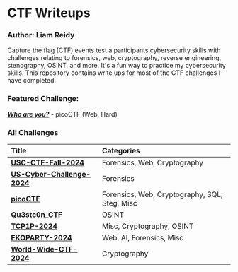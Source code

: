 # CTF Writeups
### Author: Liam Reidy

Capture the flag (CTF) events test a participants cybersecurity skills with challenges relating to forensics, web, cryptography, reverse engineering, stenography, OSINT, and more. It's a fun way to practice my cybersecurity skills. This repository contains write ups for most of the CTF challenges I have completed.

### **Featured Challenge:** 
[***Who are you?***](./Who-are-you/Who-are-you-Solution.md) - picoCTF (Web, Hard)

### All Challenges
| Title | Categories |
| :----| :-------- |
| [**USC-CTF-Fall-2024**](./USC-CTF-Fall-2024/README.md) | Forensics, Web, Cryptography |
| [**US-Cyber-Challenge-2024**](./US-Cyber-Challenge-2024/US-Cyber-Challenge-2024.md) | Forensics |
| [**picoCTF**](./picoCTF-Practice/README.md) | Forensics, Web, Cryptography, SQL, Steg, Misc |
| [**Qu3stc0n_CTF**](./Qu3stc0n_CTF/README.md) | OSINT |
| [**TCP1P-2024**](./TCP1P-2024/README.md) | Misc, Cryptography, OSINT |
| [**EKOPARTY-2024**](./EKOPARTY-2024/README.md) | Web, AI, Forensics, Misc |
| [**World-Wide-CTF-2024**](./World-Wide-CTF-2024/README.md) | Cryptography |
